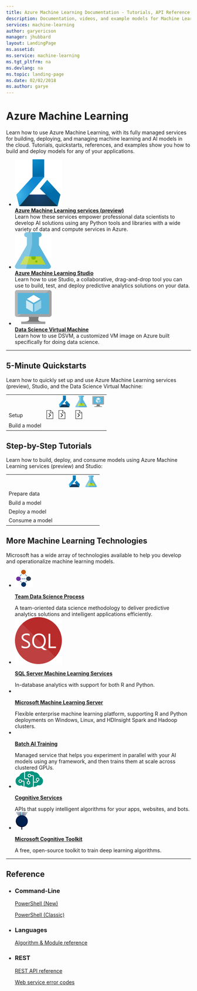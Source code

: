 ```yaml
---
title: Azure Machine Learning Documentation - Tutorials, API Reference | Microsoft Docs
description: Documentation, videos, and example models for Machine Learning, a cloud service for data scientists and developers using predictive analytics in applications.
services: machine-learning
author: garyericson
manager: jhubbard
layout: LandingPage
ms.assetid: 
ms.service: machine-learning
ms.tgt_pltfrm: na
ms.devlang: na
ms.topic: landing-page
ms.date: 02/02/2018
ms.author: garye
---
```

# Azure Machine Learning

Learn how to use Azure Machine Learning, with its fully managed services for building, deploying, and managing machine learning and AI models in the cloud. Tutorials, quickstarts, references, and examples show you how to build and deploy models for any of your applications.

<ul class="panelContent cardsFTitle">
    <li>
        <div class="cardSize">
            <div class="cardPadding">
                <div class="card">
                    <div class="cardImageOuter">
                        <a href="/azure/machine-learning/preview">
                        <div class="cardImage">
                            <img src="media/index/i_machine-learning.svg" alt="" />
                        </div>
                        </a>
                    </div>
                    <div class="cardText">
                        <a href="/azure/machine-learning/preview">
                        <b>Azure Machine Learning services (preview)</b>
                        </a>
                        <br>Learn how these services empower professional data scientists to develop AI solutions using any Python tools and libraries with a wide variety of data and compute services in Azure.
                    </div>
                </div>
            </div>
        </div>
    </li>
    <li>
        <div class="cardSize">
            <div class="cardPadding">
                <div class="card">
                    <div class="cardImageOuter">
                        <a href="/azure/machine-learning/studio">
                        <div class="cardImage">
                            <img src="media/index/machine-learning-studio.svg" alt="" />
                        </div>
                        </a>
                    </div>
                    <div class="cardText">
                        <a href="/azure/machine-learning/studio">
                        <b>Azure Machine Learning Studio</b>
                        </a>
                        <br>Learn how to use Studio, a collaborative, drag-and-drop tool you can use to build, test, and deploy predictive analytics solutions on your data.
                    </div>
                </div>
            </div>
        </div>
    </li>
    <li>
        <div class="cardSize">
            <div class="cardPadding">
                <div class="card">
                    <div class="cardImageOuter">
                        <a href="/azure/machine-learning/data-science-virtual-machine">
                        <div class="cardImage">
                            <img src="media/index/virtualmachine.svg" alt="" />
                        </div>
                        </a>
                    </div>
                    <div class="cardText">
                        <a href="/azure/machine-learning/data-science-virtual-machine">
                        <b>Data Science Virtual Machine</b>
                        </a>
                        <br>Learn how to use DSVM, a customized VM image on Azure built specifically for doing data science. 
                    </div>
                </div>
            </div>
        </div>
    </li>
</ul>

---

<h2>5-Minute Quickstarts</h2>

Learn how to quickly set up and use Azure Machine Learning services (preview), Studio, and the Data Science Virtual Machine:

<table>
<th>
    <td> </td>
    <td><img height="32" width="32" src="media/index/i_machine-learning.svg"></td>
    <td><img height="32" width="32" src="media/index/machine-learning-studio.svg"></td>
    <td><img height="32" width="32" src="media/index/virtualmachine.svg"></td>
</th>
<tr>
    <td>Setup</td>
    <td><a href="/azure/machine-learning/preview/quickstart-installation"><img src="media/index/link.png"></a></td>
    <td><a href="/azure/machine-learning/studio/create-workspace"><img src="media/index/link.png"></a></td>
    <td><a href="/azure/machine-learning/data-science-virtual-machine/provision-vm"><img src="media/index/link.png"></a></td>
</tr>
<tr>
    <td>Build a model</td>
    <td><a href="/azure/machine-learning/preview/quickstart-installation"><img height="16" width="16" src="media/index/link.svg"></a></td>
    <td><a href="/azure/machine-learning/studio/create-experiment"><img height="16" width="16" src="media/index/link.svg"></a></td>
    <td> </td>
</tr>
</table>

<h2>Step-by-Step Tutorials</h2>

Learn how to build, deploy, and consume models using Azure Machine Learning services (preview) and Studio:

<table>
<th>
    <td> </td>
    <td><img height="32" width="32" src="media/index/i_machine-learning.svg"></td>
    <td><img height="32" width="32" src="media/index/machine-learning-studio.svg"></td>
</th>
<tr>
    <td>Prepare data</td>
    <td><a href="/azure/machine-learning/preview/tutorial-classifying-iris-part-1"><img height="16" width="16" src="media/index/link.svg"></a></td>
    <td><a href="/azure/machine-learning/studio/walkthrough-2-upload-data"><img height="16" width="16" src="media/index/link.svg"></a></td>
</tr>
<tr>
    <td>Build a model</td>
    <td><a href="/azure/machine-learning/preview/tutorial-classifying-iris-part-2"><img height="16" width="16" src="media/index/link.svg"></a></td>
    <td><a href="/azure/machine-learning/studio/walkthrough-3-create-new-experiment"><img height="16" width="16" src="media/index/link.svg"></a></td>
</tr>
<tr>
    <td>Deploy a model</td>
    <td><a href="/azure/machine-learning/preview/tutorial-classifying-iris-part-3"><img height="16" width="16" src="media/index/link.svg"></a></td>
    <td><a href="/azure/machine-learning/studio/walkthrough-5-publish-web-service"><img height="16" width="16" src="media/index/link.svg"></a></td>
</tr>
<tr>
    <td>Consume a model</td>
    <td><a href="/azure/machine-learning/preview/model-management-consumption"><img height="16" width="16" src="media/index/link.svg"></a></td>
    <td><a href="/azure/machine-learning/studio/walkthrough-6-access-web-service"><img height="16" width="16" src="media/index/link.svg"></a></td>
</tr>
</table>


<h2>More Machine Learning Technologies</h2>

Microsoft has a wide array of technologies available to help you develop and operationalize machine learning models.

<ul class="panelContent cardsFTitle">
    <li>
        <div class="cardSize">
            <div class="cardPadding">
                <div class="card">
                    <div class="cardImageOuter">
                        <a href="/azure/machine-learning/team-data-science-process">
                        <div class="cardImage">
                            <img src="media/index/tdsp.png" alt="" />
                        </div>
                        </a>
                    </div>
                    <div class="cardText">
                        <a href="/azure/machine-learning/team-data-science-process">
                        <p><b>Team Data Science Process</b></p>
                        </a>
                        A team-oriented data science methodology to deliver predictive analytics solutions and intelligent applications efficiently.
                    </div>
                </div>
            </div>
        </div>
    </li>
    <li>
        <div class="cardSize">
            <div class="cardPadding">
                <div class="card">
                    <div class="cardImageOuter">
                        <a href="/sql/advanced-analytics/r/r-services">
                        <div class="cardImage">
                            <img src="media/index/logo_sql.svg" alt="" />
                        </div>
                        </a>
                    </div>
                    <div class="cardText">
                        <a href="/sql/advanced-analytics/r/r-services">
                        <p><b>SQL Server Machine Learning Services</b></p>
                        </a>
                        In-database analytics with support for both R and Python.
                    </div>
                </div>
            </div>
        </div>
    </li>
    <li>
        <div class="cardSize">
            <div class="cardPadding">
                <div class="card">
                    <div class="cardImageOuter">
                        <a href="/machine-learning-server/">
                        <div class="cardImage">
                            <img src="/media/logos/logo_R.svg" alt="" />
                        </div>
                        </a>
                    </div>
                    <div class="cardText">
                        <a href="/machine-learning-server/">
                        <p><b>Microsoft Machine Learning Server</b></p>
                        </a>
                        Flexible enterprise machine learning platform, supporting R and Python deployments on Windows, Linux, and HDInsight Spark and Hadoop clusters.
                    </div>
                </div>
            </div>
        </div>
    </li>
    <li>
        <div class="cardSize">
            <div class="cardPadding">
                <div class="card">
                    <div class="cardImageOuter">
                        <a href="/azure/batch-ai/">
                        <div class="cardImage">
                            <img src="/media/logos/logo_azure.svg" alt="" />
                        </div>
                        </a>
                    </div>
                    <div class="cardText">
                        <a href="/azure/batch-ai/">
                        <p><b>Batch AI Training</b></p>
                        </a>
                        Managed service that helps you experiment in parallel with your AI models using any framework, and then trains them at scale across clustered GPUs.
                    </div>
                </div>
            </div>
        </div>
    </li>
    <li>
        <div class="cardSize">
            <div class="cardPadding">
                <div class="card">
                    <div class="cardImageOuter">
                        <a href="/azure/#pivot=products&panel=cognitive">
                        <div class="cardImage">
                            <img src="media/index/cognitive-services.png" alt="" />
                        </div>
                        </a>
                    </div>
                    <div class="cardText">
                        <a href="/azure/#pivot=products&panel=cognitive">
                        <p><b>Cognitive Services</b></p>
                        </a>
                        APIs that supply intelligent algorithms for your apps, websites, and bots.
                    </div>
                </div>
            </div>
        </div>
    </li>
    <li>
        <div class="cardSize">
            <div class="cardPadding">
                <div class="card">
                    <div class="cardImageOuter">
                        <a href="/cognitive-toolkit/">
                        <div class="cardImage">
                            <img src="media/index/cntk.png" alt="" />
                        </div>
                        </a>
                    </div>
                    <div class="cardText">
                        <a href="/cognitive-toolkit/">
                        <p><b>Microsoft Cognitive Toolkit</b></p>
                        </a>
                        A free, open-source toolkit to train deep learning algorithms.
                    </div>
                </div>
            </div>
        </div>
    </li>
</ul>


---

<h2>Reference</h2>
<ul class="panelContent cardsW">
    <li>
        <div class="cardSize">
            <div class="cardPadding">
                <div class="card">
                    <div class="cardText">
                        <h3>Command-Line</h3>
                        <p><a href="/powershell/resourcemanager/azurerm.machinelearning/v0.11.1/azurerm.machinelearning">PowerShell (New)</a></p>
                        <p><a href="/azure/machine-learning/studio/powershell-module?toc=%2fazure%2fmachine-learning%2fstudio%2ftoc.json">PowerShell (Classic)</a></p>
                    </div>
                </div>
            </div>
        </div>
    </li>
    <li>
        <div class="cardSize">
            <div class="cardPadding">
                <div class="card">
                    <div class="cardText">
                        <h3>Languages</h3>
                        <p><a href="https://msdn.microsoft.com/library/azure/dn905974.aspx">Algorithm &amp; Module reference</a></p>
                   </div>
                </div>
            </div>
        </div>
    </li>
    <li>
        <div class="cardSize">
            <div class="cardPadding">
                <div class="card">
                    <div class="cardText">
                        <h3>REST</h3>
                        <p><a href="/rest/api/machinelearning">REST API reference</a></p>
                        <p><a href="/azure/machine-learning/studio/web-service-error-codes?toc=%2fazure%2fmachine-learning%2fstudio%2ftoc.json">Web service error codes</a></p>
                    </div>
                </div>
            </div>
        </div>
    </li>
</ul>

